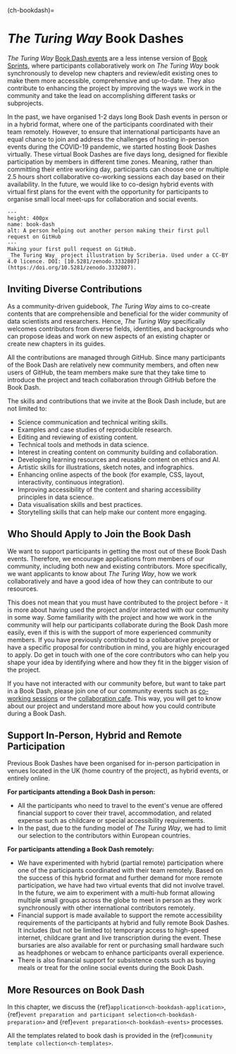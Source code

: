 (ch-bookdash)=
# _The Turing Way_ Book Dashes

_The Turing Way_ [Book Dash events](https://the-turing-way.netlify.app/community-handbook/bookdash.html) are a less intense version of [Book Sprints](https://en.wikipedia.org/wiki/Book_sprint), where participants collaboratively work on _The Turing Way_ book synchronously to develop new chapters and review/edit existing ones to make them more accessible, comprehensive and up-to-date.
They also contribute to enhancing the project by improving the ways we work in the community and take the lead on accomplishing different tasks or subprojects.

In the past, we have organised 1-2 days long Book Dash events in person or in a hybrid format, where one of the participants coordinated with their team remotely. 
However, to ensure that international participants have an equal chance to join and address the challenges of hosting in-person events during the COVID-19 pandemic, we started hosting Book Dashes virtually. 
These virtual Book Dashes are five days long, designed for flexible participation by members in different time zones. 
Meaning, rather than committing their entire working day, participants can choose one or multiple 2.5 hours short collaborative co-working sessions each day based on their availability.
In the future, we would like to co-design hybrid events with virtual first plans for the event with the opportunity for participants to organise small local meet-ups for collaboration and social events.

```{figure} ../figures/first-pull-request.png
---
height: 400px
name: book-dash
alt: A person helping out another person making their first pull request on GitHub
---
Making your first pull request on GitHub.
_The Turing Way_ project illustration by Scriberia. Used under a CC-BY 4.0 licence. DOI: [10.5281/zenodo.3332807](https://doi.org/10.5281/zenodo.3332807).
```

## Inviting Diverse Contributions

As a community-driven guidebook, _The Turing Way_ aims to co-create contents that are comprehensible and beneficial for the wider community of data scientists and researchers.
Hence, _The Turing Way_ specifically welcomes contributors from diverse fields, identities, and backgrounds who can propose ideas and work on new aspects of an existing chapter or create new chapters in its guides.

All the contributions are managed through GitHub.
Since many participants of the Book Dash are relatively new community members, and often new users of GitHub, the team members make sure that they take time to introduce the project and teach collaboration through GitHub before the Book Dash.

The skills and contributions that we invite at the Book Dash include, but are not limited to:

- Science communication and technical writing skills.
- Examples and case studies of reproducible research.
- Editing and reviewing of existing content.
- Technical tools and methods in data science.
- Interest in creating content on community building and collaboration.
- Developing learning resources and reusable content on ethics and AI.
- Artistic skills for illustrations, sketch notes, and infographics.
- Enhancing online aspects of the book (for example, CSS, layout, interactivity, continuous integration).
- Improving accessibility of the content and sharing accessibility principles in data science.
- Data visualisation skills and best practices.
- Storytelling skills that can help make our content more engaging.

## Who Should Apply to Join the Book Dash

We want to support participants in getting the most out of these Book Dash events. 
Therefore, we encourage applications from members of our community, including both new and existing contributors. 
More specifically, we want applicants to know about _The Turing Way_, how we work collaboratively and have a good idea of how they can contribute to our resources. 

This does not mean that you must have contributed to the project before - it is more about having used the project and/or interacted with our community in some way.
Some familiarity with the project and how we work in the community will help our participants collaborate during the Book Dash more easily, even if this is with the support of more experienced community members. 
If you have previously contributed to a collaborative project or have a specific proposal for contribution in mind, you are highly encouraged to apply.
Do get in touch with one of the core contributors who can help you shape your idea by identifying where and how they fit in the bigger vision of the project.

If you have not interacted with our community before, but want to take part in a Book Dash, please join one of our community events such as [co-working sessions](https://the-turing-way.netlify.app/community-handbook/coworking/coworking-weekly.html) or the [collaboration cafe](https://the-turing-way.netlify.app/community-handbook/coworking/coworking-collabcafe.html#ch-coworking-collabcafe). 
This way, you will get to know about our project and understand more about how you could contribute during a Book Dash.

## Support In-Person, Hybrid and Remote Participation

Previous Book Dashes have been organised for in-person participation in venues located in the UK (home country of the project), as hybrid events, or entirely online.

**For participants attending a Book Dash in person:** 
* All the participants who need to travel to the event's venue are offered financial support to cover their travel, accommodation, and related expense such as childcare or special accessibility requirements.
* In the past, due to the funding model of _The Turing Way_, we had to limit our selection to the contributors within European countries.

**For participants attending a Book Dash remotely:** 
* We have experimented with hybrid (partial remote) participation where one of the participants coordinated with their team remotely.
Based on the success of this hybrid format and further demand for more remote participation, we have had two virtual events that did not involve travel.
In the future, we aim to experiment with a multi-hub format allowing multiple small groups across the globe to meet in person as they work synchronously with other international contributors remotely.
* Financial support is made available to support the remote accessibility requirements of the participants at hybrid and fully remote Book Dashes.
It includes (but not be limited to) temporary access to high-speed internet, childcare grant and live transcription during the event.
These bursaries are also available for rent or purchasing small hardware such as headphones or webcam to enhance participants overall experience.
* There is also financial support for subsistence costs such as buying meals or treat for the online social events during the Book Dash.

## More Resources on Book Dash

In this chapter, we discuss the {ref}`application<ch-bookdash-application>`, {ref}`event preparation and participant selection<ch-bookdash-preparation>` and {ref}`event preparation<ch-bookdash-events>` processes.

All the templates related to book dash is provided in the {ref}`community template collection<ch-templates>`.
